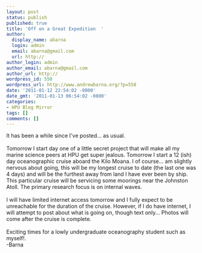 ```yaml
---
layout: post
status: publish
published: true
title: 'Off on a Great Expedition  '
author:
  display_name: abarna
  login: admin
  email: abarna@gmail.com
  url: http://
author_login: admin
author_email: abarna@gmail.com
author_url: http://
wordpress_id: 558
wordpress_url: http://www.andrewbarna.org/?p=558
date: '2011-01-12 22:54:02 -0800'
date_gmt: '2011-01-13 06:54:02 -0800'
categories:
- HPU Blog Mirror
tags: []
comments: []
---
```

<p>It has been a while since I've posted... as usual.<br &#47;><br &#47;>Tomorrow I start day one of a little secret project that will make all my marine science peers at HPU get super jealous. Tomorrow I start a 12 (ish) day oceanographic cruise aboard the Kilo Moana. I of course... am slightly nervous about going, this will be my longest cruise to date (the last one was 4 days) and will be the furthest away from land I have ever been by ship. This particular cruise will be servicing some moorings near the Johnston Atoll. The primary research focus is on internal waves.<br &#47;><br &#47;>I will have limited internet access tomorrow and I fully expect to be unreachable for the duration of the cruise. However, if I do have internet, I will attempt to post about what is going on, though text only... Photos will come after the cruise is complete.<br &#47;><br &#47;>Exciting times for a lowly undergraduate oceanography student such as myself!.<br &#47;>-Barna</p>
